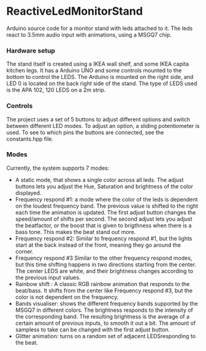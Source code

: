 
# ReactiveLedMonitorStand
Arduino source code for a monitor stand with leds attached to it. The leds react to 3.5mm audio input with animations, using a MSGQ7 chip.

### Hardware setup
The stand itself is created using a IKEA wall shelf, and some IKEA capita kitchen legs. It has a Arduino UNO and some controls mounted to the bottom to control the LEDS. The Arduino is mounted on the right side, and LED 0 is located on the back right side of the stand. The type of LEDS used is the APA 102, 120 LEDS on a 2m strip. 

### Controls
The project uses a set of 5 buttons to adjust different options and switch between different LED modes. To adjust an option, a sliding potentiometer is used. To see to which pins the buttons are connected, see the constants.hpp file.

### Modes
Currently, the system supports 7 modes:
 -  A static mode, that shows a single color across all leds. The adjust buttons lets you adjust the Hue, Saturation and brightness of the color displayed.
 - Frequency respond #1: a mode where the color of the leds is dependent on the loudest frequency band. The previous value is shifted to the right each time the animation is updated. The first adjust button changes the speed/amount of shifts per second. The second adjust lets you adjust the beatfactor, or the boost that is given to brigthness when there is a bass tone. This makes the beat stand out more.
 - Frequency respond #2: Similar to frequency respond #1, but the lights start at the back instead of the front, meaning they go around the corner.
 - Frequency respond #3 Similar to the other frequency respond modes, but this time shifting happens in two directions starting from the center. The center LEDS are white, and their brightness changes according to the previous input values.
 - Rainbow shift : A classic RGB rainbow animation that responds to the beat/bass. It shifts from the center like Frequency respond #3, but the color is not dependent on the frequency.
 - Bands visualiser: shows the different frequency bands supported by the MSGQ7 in different colors. The brightness responds to the intensity of the corresponding band. The resulting brightness is the average of a certain amount of previous inputs, to smooth it out a bit. The amount of sampless to take can be changed with the first adjust button.
 - Glitter animation: turns on a random set of adjacent LEDSresponding to the beat. 
